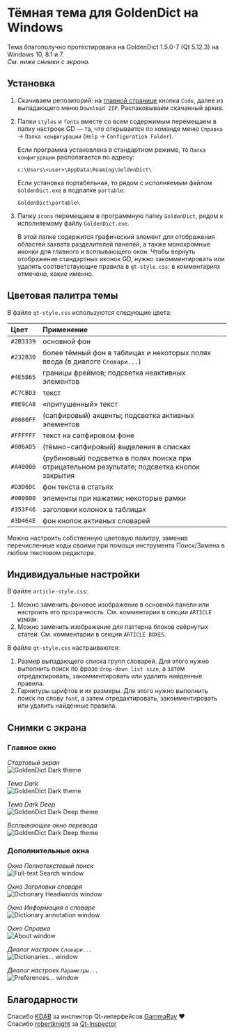 # Тёмная тема для GoldenDict на Windows

Тема благополучно протестирована на GoldenDict 1.5.0-7 (Qt 5.12.3) на Windows 10, 8.1 и 7.  
_См. ниже снимки с экрана._  


## Установка

1. Скачиваем репозиторий: на [главной странице](https://github.com/yozhic/GoldenDict-Full-Dark-Theme) кнопка `Code`, далее из выпадающего меню `Download ZIP`. Распаковываем скачанный архив.  

2. Папки `styles` и `fonts` вместе со всем содержимым перемещаем в папку настроек GD — та, что открывается по команде меню `Справка` → `Папка конфигурации` (`Help` → `Configuration Folder`).  

   Если программа установлена в стандартном режиме, то `Папка конфигурации` располагается по адресу:  

   ```
   c:\Users\<user>\AppData\Roaming\GoldenDict\
   ```

   Если установка портабельная, то рядом с исполняемым файлом `GoldenDict.exe` в подпапке `portable`:  

   ```
   GoldenDict\portable\
   ```

3. Папку `icons` перемещаем в программную папку `GoldenDict`, рядом к исполняемому файлу `GoldenDict.exe`.  

   В этой папке содержится графический элемент для отображения областей захвата разделителей панелей, а также монохромные иконки для главного и всплывающего окон. Чтобы вернуть отображение стандартных иконок GD, нужно закомментировать или удалить соответствующие правила в `qt-style.css`: в комментариях отмечено, какие именно.  


## Цветовая палитра темы

В файле `qt-style.css` используются следующие цвета:  

Цвет      | Применение
:-------- | :-----------
`#2B3339` | основной фон  
`#232B30` | более тёмный фон в таблицах и некоторых полях ввода (в диалоге `Словари...`)  
`#4E5B65` | границы фреймов; подсветка неактивных элементов  
`#C7CBD3` | текст  
`#8E9CA8` | «притушенный» текст  
`#0080FF` | (сапфировый) акценты; подсветка активных элементов  
`#FFFFFF` | текст на сапфировом фоне  
`#006AD5` | (тёмно-сапфировый) выделения в списках  
`#A40000` | (рубиновый) подсветка в полях поиска при отрицательном результате; подсветка кнопок закрытия  
`#D3D6DC` | фон текста в статьях  
`#000000` | элементы при нажатии; некоторые рамки  
`#353F46` | заголовки колонок в таблицах  
`#3D464E` | фон кнопок активных словарей  

Можно настроить собственную цветовую палитру, заменив перечисленные коды своими при помощи инструмента Поиск/Замена в любом текстовом редакторе.  


## Индивидуальные настройки

В файле `article-style.css`:  

1. Можно заменить фоновое изображение в основной панели или настроить его прозрачность. См. комментарии в секции `ARTICLE WINDOW`.  
2. Можно заменить изображение для паттерна блоков свёрнутых статей. См. комментарии в секции `ARTICLE BOXES`.  

В файле `qt-style.css` настраиваются:  

1. Размер выпадающего списка групп словарей. Для этого нужно выполнить поиск по фразе `drop-down list size`, а затем отредактировать, закомментировать или удалить найденные правила.  
2. Гарнитуры шрифтов и их размеры. Для этого нужно выполнить поиск по слову `font`, а затем отредактировать, закомментировать или удалить найденные правила.  


## Снимки с экрана
### Главное окно
_Стартовый экран_  
![GoldenDict Dark theme](https://github.com/yozhic/GoldenDict-Full-Dark-Theme/blob/main/screenshots/GD_WIN_DARK_THEME_WELCOME.png)  

_Тема Dark_  
![GoldenDict Dark theme](https://github.com/yozhic/GoldenDict-Full-Dark-Theme/blob/main/screenshots/GD_WIN_DARK_THEME.png)  

_Тема Dark Deep_  
![GoldenDict Dark Deep theme](https://github.com/yozhic/GoldenDict-Full-Dark-Theme/blob/main/screenshots/GD_WIN_DARK_DEEP_THEME.png)  

_Всплывающее окно перевода_  
![GoldenDict Dark Deep theme](https://github.com/yozhic/GoldenDict-Full-Dark-Theme/blob/main/screenshots/GD_WIN_DARK_THEME_SCAN_POPUP.png)  

### Дополнительные окна
_Окно Полнотекстовый поиск_  
![Full-text Search window](https://github.com/yozhic/GoldenDict-Full-Dark-Theme/blob/main/screenshots/GD_WIN_DARK_THEME_FTS.png)  

_Окно Заголовки словаря_  
![Dictionary Headwords window](https://github.com/yozhic/GoldenDict-Full-Dark-Theme/blob/main/screenshots/GD_WIN_DARK_THEME_Dic_Headwords.png)  

_Окно Информация о словаре_  
![Dictionary annotation window](https://github.com/yozhic/GoldenDict-Full-Dark-Theme/blob/main/screenshots/GD_WIN_DARK_THEME_About_Dic.png)  

_Окно Справка_  
![About window](https://github.com/yozhic/GoldenDict-Full-Dark-Theme/blob/main/screenshots/GD_WIN_DARK_THEME_About.png)  

_Диалог настроек `Словари...`_  
![Dictionaries... window](https://github.com/yozhic/GoldenDict-Full-Dark-Theme/blob/main/screenshots/GD_WIN_DARK_THEME_Dicts.png)  

_Диалог настроек `Параметры...`_  
![Preferences... window](https://github.com/yozhic/GoldenDict-Full-Dark-Theme/blob/main/screenshots/GD_WIN_DARK_THEME_Prefs.png)  


## Благодарности

Спасибо [KDAB](https://github.com/KDAB) за инспектор Qt-интерфейсов [GammaRay](https://github.com/KDAB/GammaRay) ❤  
Спасибо [robertknight](https://github.com/robertknight) за [Qt-Inspector](https://github.com/robertknight/Qt-Inspector)  
